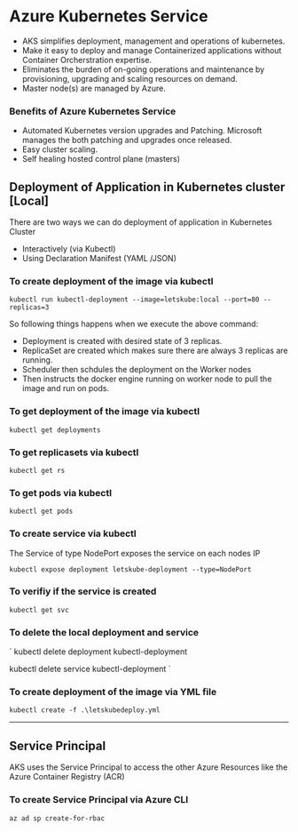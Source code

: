 # Azure Kubernetes Service
- AKS simplifies deployment, management and operations of kubernetes.
- Make it easy to deploy and manage Containerized applications without Container Orcherstration expertise.
- Eliminates the burden of on-going operations and maintenance by provisioning, upgrading and scaling resources on demand.
- Master node(s) are managed by Azure.

### Benefits of Azure Kubernetes Service
- Automated Kubernetes version upgrades and Patching. Microsoft manages the both patching and upgrades once released.
- Easy cluster scaling.
- Self healing hosted control plane (masters)

## Deployment of Application in Kubernetes cluster [Local]

There are two ways we can do deployment of application in Kubernetes Cluster
- Interactively (via Kubectl)
- Using Declaration Manifest (YAML /JSON)

### To create deployment of the image via kubectl
`
kubectl run kubectl-deployment --image=letskube:local --port=80 --replicas=3
`

So following things happens when we execute the above command:
- Deployment is created with desired state of 3 replicas.
- ReplicaSet are created which makes sure there are always 3 replicas are running.
- Scheduler then schdules the deployment on the Worker nodes
- Then instructs the docker engine running on worker node to pull the image and run on pods.

### To get deployment of the image via kubectl
`
kubectl get deployments
`

### To get replicasets via kubectl
`
kubectl get rs
`

### To get pods via kubectl
`
kubectl get pods
`

### To create service via kubectl
The Service of type NodePort exposes the service on each nodes IP

`
kubectl expose deployment letskube-deployment --type=NodePort
`

### To verifiy if the service is created
`
kubectl get svc
`

### To delete the local deployment and service
`
kubectl delete deployment kubectl-deployment

kubectl delete service kubectl-deployment
`

### To create deployment of the image via YML file 
`
kubectl create -f .\letskubedeploy.yml
`

------------------------------------------

## Service Principal
AKS uses the Service Principal to access the other Azure Resources like the Azure Container Registry (ACR)

### To create Service Principal via Azure CLI
`az ad sp create-for-rbac`
